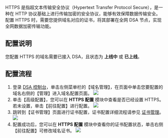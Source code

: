 HTTPS 是指超文本传输安全协议（Hypertext Transfer Protocol Secure），是一种在 HTTP 协议基础上进行传输加密的安全协议，能够有效保障数据传输安全。配置 HTTPS 时，需要您提供域名对应的证书，将其部署在全网 DSA 节点，实现全网数据加密传输功能。

## 配置说明
您配置 HTTPS 的域名需要已接入 DSA，且状态为 **上线中** 或 **已上线**。

## 配置流程
1. 登录 [DSA 控制台](http://console.tcecqpoc.fsphere.cn/dsa)，单击左侧菜单栏的【域名管理】，在页面中单击您要配置的域名右侧的【管理】进入域名配置页面。
![](http://imgcache.tcecqpoc.fsphere.cn/image/mc.qcloudimg.com/static/img/e1269feaf9d48e7727e15ccb59503dfc/domain_manage.png)
2. 单击【高级配置】，您可以在 **HTTPS 配置** 模块中查看是否已经设置 HTTPS。若未设置，单击【前往配置】进行配置。
![](http://imgcache.tcecqpoc.fsphere.cn/image/mc.qcloudimg.com/static/img/1c0ea01fc1ad6bd807dbc363b5a68a58/https_configuration.png)
3. 跳转到【证书管理】页面进行证书配置，证书配置详细流程请参见 [证书管理](/document/product/570/10366)。
![](http://imgcache.tcecqpoc.fsphere.cn/image/mc.qcloudimg.com/static/img/fa72e78b228e4e9fede94d611a41318b/certificate_manege.png)
4. 配置成功后，您可以在 **HTTPS 配置** 模块中查看你的证书配置状态，单击右侧【前往配置】可修改域名证书。
![](http://imgcache.tcecqpoc.fsphere.cn/image/mc.qcloudimg.com/static/img/d74832d1280f5d1ef100e97fdba39946/https_certificate.png)


